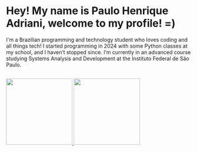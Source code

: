 # Hey! My name is Paulo Henrique Adriani, welcome to my profile! =)
I'm a Brazilian programming and technology student who loves coding and all things tech! I started programming in 2024 with some Python classes at my school, and I haven’t stopped since. 
I’m currently in an advanced course studying Systems Analysis and Development at the Instituto Federal de São Paulo.

##

<div>
  <a href="https://github.com/pauloAdriani01">
  <img height="180em" src="https://github-readme-stats.vercel.app/api?username=pauloAdriani01&show_icons=true&theme=tokyonight">
  <img height="180em" src="https://github-readme-stats.vercel.app/api/top-langs/?username=pauloAdriani01&layout=compact&theme=tokyonight">
  </a>
</div>

##
